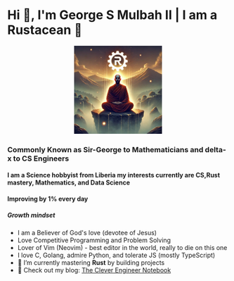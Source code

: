 <h1>Hi 👋, I'm George S Mulbah II | I am a Rustacean 🦀</h1>
<p align="center">
  <img src="https://github.com/sir-george2500/custome_images/blob/main/images/rust.png" style="width: 200px; height: auto;" alt="Rust Image">
</p>
<h3>Commonly Known as Sir-George to Mathematicians and delta-x to CS Engineers</h3>
<h4>I am a Science hobbyist from Liberia my interests currently are CS,Rust mastery, Mathematics, and Data Science</h4>
<h4>Improving by 1% every day</h4>
<h5>Growth mindset</h5>

- I am a Believer of God's love (devotee of Jesus)
- Love Competitive Programming and Problem Solving 
- Lover of Vim (Neovim) - best editor in the world, really to die on this one
- I love C, Golang, admire Python, and tolerate JS (mostly TypeScript)
- 🌱 I’m currently mastering **Rust** by building projects
- 📝 Check out my blog: [The Clever Engineer Notebook](https://cleverengineer.substack.com/)


